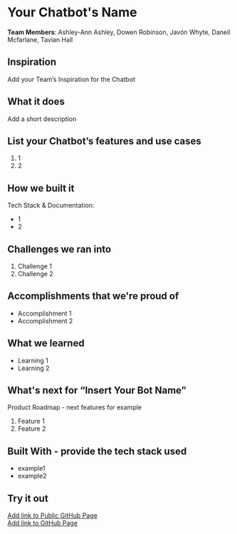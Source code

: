 # Your Chatbot's Name

[//]: <> (Please use this Winning Hackathon Application as an example:
https://devpost.com/software/rewise-ai-powered-revision-bot)

**Team Members**: Ashley-Ann Ashley, Dowen Robinson, Javón Whyte, Daneil Mcfarlane, Tavian Hall

## Inspiration
Add your Team’s Inspiration for the Chatbot


## What it does
Add a short description


## List your Chatbot’s features and use cases
1. 1
1. 2


## How we built it
Tech Stack & Documentation:
* 1
* 2


## Challenges we ran into
1. Challenge 1
1. Challenge 2
 
 
## Accomplishments that we're proud of
* Accomplishment 1
* Accomplishment 2


## What we learned
* Learning 1
* Learning 2


## What's next for “Insert Your Bot Name”
Product Roadmap - next features for example
1. Feature 1
1. Feature 2


## Built With - provide the tech stack used 
* example1
* example2


## Try it out
[Add link to Public GitHub Page](link) </br>
[Add link to GitHub Page](link)
